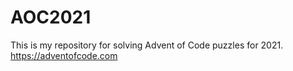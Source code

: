 # AOC2021

This is my repository for solving Advent of Code puzzles for 2021.
https://adventofcode.com
